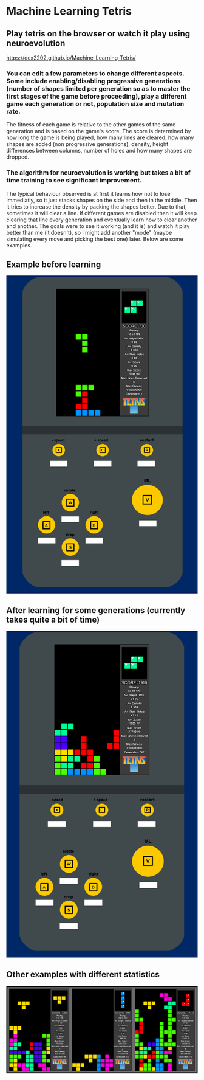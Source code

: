 # Machine Learning Tetris

## Play tetris on the browser or watch it play using neuroevolution

https://dcx2202.github.io/Machine-Learning-Tetris/

### You can edit a few parameters to change different aspects. Some include enabling/disabling progressive generations (number of shapes limited per generation so as to master the first stages of the game before proceeding), play a different game each generation or not, population size and mutation rate.

The fitness of each game is relative to the other games of the same generation and is based on the game's score.
The score is determined by how long the game is being played, how many lines are cleared, how many shapes are added (non progressive generations), density, height differences between columns, number of holes and how many shapes are dropped.

### The algorithm for neuroevolution is working but takes a bit of time training to see significant improvement.

The typical behaviour observed is at first it learns how not to lose immediatly, so it just stacks shapes on the side and then in the middle. Then it tries to increase the density by packing the shapes better. Due to that, sometimes it will clear a line. If different games are disabled then it will keep clearing that line every generation and eventually learn how to clear another and another.
The goals were to see it working (and it is) and watch it play better than me (it doesn't), so I might add another "mode" (maybe simulating every move and picking the best one) later. Below are some examples.

## Example before learning
![alt text](https://github.com/dcx2202/Machine-Learning-Tetris/blob/master/example_gen1.png)

## After learning for some generations (currently takes quite a bit of time)
![alt text](https://github.com/dcx2202/Machine-Learning-Tetris/blob/master/example_gen747.png)

## Other examples with different statistics
![alt text](https://github.com/dcx2202/Machine-Learning-Tetris/blob/master/examples.png)
